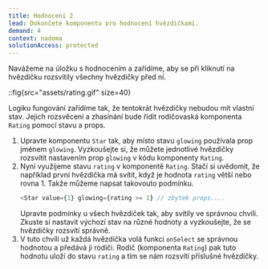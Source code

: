 ```yaml
---
title: Hodnocení 2
lead: Dokončete komponentu pro hodnocení hvězdičkami.
demand: 4
context: nadoma
solutionAccess: protected
---
```


Navážeme na úložku s hodnocením a zařídíme, aby se při kliknutí na hvězdičku rozsvítily všechny hvězdičky před ní.

::fig{src="assets/rating.gif" size=40}

Logiku fungování zařídíme tak, že tentokrát hvězdičky nebudou mít vlastní stav. Jejich rozsvěcení a zhasínání bude řídit rodičovaská komponenta `Rating` pomocí stavu a props.

1. Upravte komponentu `Star` tak, aby místo stavu `glowing` používala prop jménem `glowing`. Vyzkoušejte si, že můžete jednotlivé hvězdičky rozsvítit nastavením prop `glowing` v kódu komponenty `Rating`.
1. Nyní využijeme stavu `rating` v komponentě `Rating`. Stačí si uvědomit, že například první hvězdička má svítit, když je hodnota `rating` větší nebo rovna 1. Takže můžeme napsat takovouto podmínku.
   ```js
   <Star value={1} glowing={rating >= 1} // zbytek props....
   ```
   Upravte podmínky u všech hvězdiček tak, aby svítily ve správnou chvíli. Zkuste si nastavit výchozí stav na různé hodnoty a vyzkoušejte, že se hvězdičky rozsvítí správně.
1. V tuto chvíli už každá hvězdička volá funkci `onSelect` se správnou hodnotou a předává ji rodiči. Rodič (komponenta `Rating`) pak tuto hodnotu uloží do stavu `rating` a tím se nám rozsvítí příslušné hvězdíčky.
